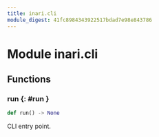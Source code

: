 ```yaml
---
title: inari.cli
module_digest: 41fc8984343922517bdad7e98e843786
---
```


# Module inari.cli

## Functions

### run {: #run }

```python
def run() -> None
```

CLI entry point.